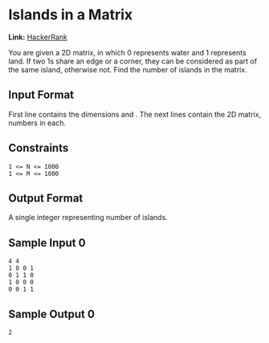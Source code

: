 # Islands in a Matrix

**Link:** [HackerRank](https://www.hackerrank.com/contests/code-massacre/challenges/islands-in-a-matrix/problem)

You are given a 2D matrix, in which 0 represents water and 1 represents land. If two 1s share an edge or a corner, they can be considered as part of the same island, otherwise not. Find the number of islands in the matrix.

## Input Format

First line contains the dimensions and .
The next lines contain the 2D matrix, numbers in each.

## Constraints

```shell
1 <= N <= 1000
1 <= M <= 1000
```

## Output Format

A single integer representing number of islands.

## Sample Input 0

```shell
4 4
1 0 0 1
0 1 1 0
1 0 0 0
0 0 1 1
```

## Sample Output 0

```shell
2
```
